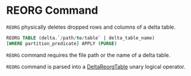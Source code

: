 # REORG Command

`REORG` physically deletes dropped rows and columns of a delta table.

```sql
REORG TABLE (delta.`/path/to/table` | delta_table_name)
[WHERE partition_predicate] APPLY (PURGE)
```

`REORG` command requires the file path or the name of a delta table.

`REORG` command is parsed into a [DeltaReorgTable](DeltaReorgTable.md) unary logical operator.

